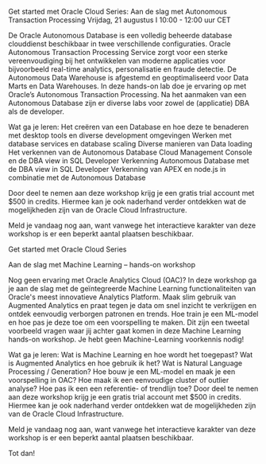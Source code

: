 Get started met Oracle Cloud Series: Aan de slag met Autonomous Transaction Processing
Vrijdag, 21 augustus I 10:00 - 12:00 uur CET

De Oracle Autonomous Database is een volledig beheerde database clouddienst beschikbaar in twee verschillende configuraties. Oracle Autonomous Transaction Processing Service zorgt voor een sterke vereenvoudiging bij het ontwikkelen van moderne applicaties voor bijvoorbeeld real-time analytics, personalisatie en fraude detectie. De Autonomous Data Warehouse is afgestemd en geoptimaliseerd voor Data Marts en Data Warehouses. In deze hands-on lab doe je ervaring op met Oracle’s Autonomous Transaction Processing. Na het aanmaken van een Autonomous Database zijn er diverse labs voor zowel de (applicatie) DBA als de developer.

Wat ga je leren:
Het creëren van een Database en hoe deze te benaderen met desktop tools en diverse development omgevingen
Werken met database services en database scaling
Diverse manieren van Data loading
Het verkennen van de Autonomous Database Cloud Management Console en de DBA view in SQL Developer
Verkenning Autonomous Database met de DBA view in SQL Developer
Verkenning van APEX en node.js in combinatie met de Autonomous Database

Door deel te nemen aan deze workshop krijg je een gratis trial account met $500 in credits. Hiermee kan je ook naderhand verder ontdekken wat de mogelijkheden zijn van de Oracle Cloud Infrastructure.

Meld je vandaag nog aan, want vanwege het interactieve karakter van deze workshop is er een beperkt aantal plaatsen beschikbaar.



Get started met Oracle Cloud Series

Aan de slag met Machine Learning – hands-on workshop

Nog geen ervaring met Oracle Analytics Cloud (OAC)? In deze workshop ga je aan de slag met de geïntegreerde Machine Learning functionaliteiten van Oracle's meest innovatieve Analytics Platform. Maak slim gebruik van Augmented Analytics en praat tegen je data om snel inzicht te verkrijgen en ontdek eenvoudig verborgen patronen en trends. Hoe train je een ML-model en hoe pas je deze toe om een voorspelling te maken. Dit zijn een tweetal voorbeeld vragen waar jij achter gaat komen in deze Machine Learning hands-on workshop. Je hebt geen Machine-Learning voorkennis nodig! 

Wat ga je leren: 
Wat is Machine Learning en hoe wordt het toegepast?
Wat is Augmented Analytics en hoe gebruik ik het?
Wat is Natural Language Processing / Generation?
Hoe bouw je een ML-model en maak je een voorspelling in OAC?
Hoe maak ik een eenvoudige cluster of outlier analyse?
Hoe pas ik een een referentie- of trendlijn toe?
Door deel te nemen aan deze workshop krijg je een gratis trial account met $500 in credits. Hiermee kan je ook naderhand verder ontdekken wat de mogelijkheden zijn van de Oracle Cloud Infrastructure. 

Meld je vandaag nog aan, want vanwege het interactieve karakter van deze workshop is er een beperkt aantal plaatsen beschikbaar. 

Tot dan!
